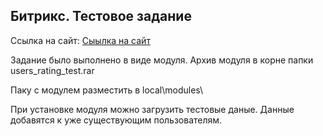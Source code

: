 ## Битрикс. Тестовое задание
Ссылка на сайт: [Сыылка на сайт](http://site1.ksv-test.ru/users_rating/)

Задание было выполнено в виде модуля. Архив модуля в корне папки users_rating_test.rar

Паку с модулем разместить в local\modules\ 

При установке модуля можно загрузить тестовые даные. Данные добавятся к уже существующим пользователям.